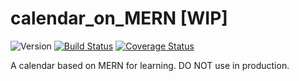 # calendar_on_MERN \[WIP]

![Version][version-badge] [![Build Status][travis-badge]][travis-link] [![Coverage Status][coverage-badge]][coverage-link]

A calendar based on MERN for learning. DO NOT use in production.


[travis-badge]:    https://travis-ci.com/MakDon/calendar.svg?branch=master
[travis-link]:     https://travis-ci.com/MakDon/calendar
[version-badge]:   https://img.shields.io/badge/version-0.1.0-blue.svg
[coverage-badge]:  https://coveralls.io/repos/github/MakDon/calendar/badge.svg?branch=master
[coverage-link]:   https://coveralls.io/github/MakDon/calendar?branch=master
